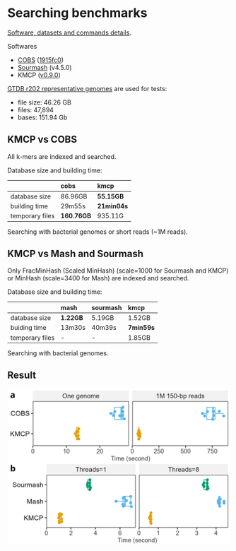 # Searching benchmarks

[Software, datasets and commands details](https://github.com/shenwei356/kmcp/tree/main/benchmarks/searching).

Softwares

- [COBS](https://github.com/bingmann/cobs) ([1915fc0](https://github.com/bingmann/cobs/commit/1915fc061bbe47946116b4a051ed7b4e3f3eca15))
- [Sourmash](https://github.com/dib-lab/sourmash) (v4.5.0)
- KMCP ([v0.9.0](https://github.com/shenwei356/kmcp/releases/tag/v0.9.0))

[GTDB r202 representative genomes](https://data.ace.uq.edu.au/public/gtdb/data/releases/release202/202.0/genomic_files_reps/gtdb_genomes_reps_r202.tar.gz) are used for tests:

- file size: 46.26 GB
- files: 47,894
- bases: 151.94 Gb

## KMCP vs COBS

All k-mers are indexed and searched.

Database size and building time:

|               |cobs      |kmcp     |
|:--------------|:---------|:--------|
|database size  | 86.96GB  | **55.15GB** |
|building time  | 29m55s   | **21min04s**|
|temporary files| **160.76GB** | 935.11G |

Searching with bacterial genomes or short reads (~1M reads).

## KMCP vs Mash and Sourmash

Only FracMinHash (Scaled MinHash) (scale=1000 for Sourmash and KMCP) or MinHash (scale=3400 for Mash) are indexed and searched.

Database size and building time:

|               |mash   |sourmash  |kmcp    |
|:--------------|:------|:---------|:-------|
|database size  |**1.22GB** | 5.19GB   | 1.52GB |
|buiding time   |13m30s | 40m39s   | **7min59s**|
|temporary files|-      |-         | 1.85GB |


Searching with bacterial genomes.

## Result

<img src="bench.searching.jpg" alt="" width="600"/>
